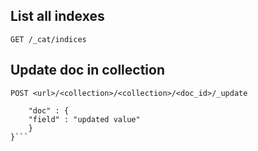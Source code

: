 ## List all indexes ##

```GET /_cat/indices```

## Update doc in collection ##

```POST <url>/<collection>/<collection>/<doc_id>/_update```
```{
    "doc" : {
    "field" : "updated value"
    }
}```


























